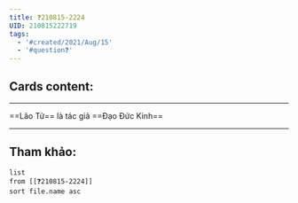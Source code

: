 ```yaml
---
title: ❓210815-2224
UID: 210815222719
tags:
  - '#created/2021/Aug/15'
  - '#question❓'
---
```


## Cards content:
---

==Lão Tử== là tác giả ==Đạo Đức Kinh==
<!--SR:!2021-08-20,4,270!2021-08-25,6,250-->

---


## Tham khảo:
```dataview
list
from [[❓210815-2224]]
sort file.name asc
```